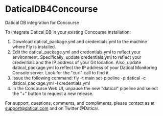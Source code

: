 # DaticalDB4Concourse
Datical DB integration for Concourse

To integrate Datical DB in your existing Concourse installation:

1. Download datical_package.yml and credentials.yml to the machine where Fly is installed.
2. Edit the datical_package.yml and credentials.yml to reflect your environment. Specifically, update credentials.yml to reflect your credentials and the IP address of your Git location. Also, update datical_package.yml to reflect the IP address of your Datical Monitoring Console server. Look for the "curl" call to find it.
2. Issue the following command: fly -t main set-pipeline -p datical -c datical_package.yml -l credentials.yml
3. In the Concourse Web UI, unpause the new "datical" pipeline and select the "+" button to request a new release.

For support, questions, comments, and compliments, please contact as at support@datical.com and on Twitter @Datical.


